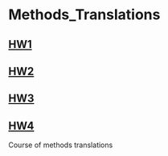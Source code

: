 # Methods_Translations

## [HW1](https://github.com/EgorBa/Methods_Translations/tree/main/HW%201) 
## [HW2](https://github.com/EgorBa/Methods_Translations/tree/main/HW%202%2C3/src/HW2)
## [HW3](https://github.com/EgorBa/Methods_Translations/tree/main/HW%202%2C3/src/HW3)
## [HW4](https://github.com/EgorBa/Methods_Translations/tree/main/HW%204)

Course of methods translations
